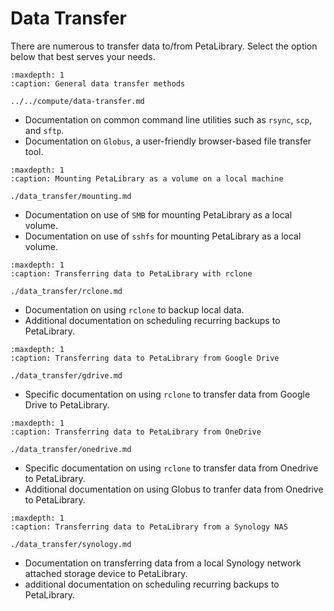 # Data Transfer

There are numerous to transfer data to/from PetaLibrary. Select the option below that best serves your needs. 

```{toctree}
:maxdepth: 1
:caption: General data transfer methods

../../compute/data-transfer.md

```
* Documentation on common command line utilities such as `rsync`, `scp`, and `sftp`.
* Documentation on `Globus`, a user-friendly browser-based file transfer tool.

```{toctree}
:maxdepth: 1
:caption: Mounting PetaLibrary as a volume on a local machine

./data_transfer/mounting.md

```
* Documentation on use of `SMB` for mounting PetaLibrary as a local volume.
* Documentation on use of `sshfs` for mounting PetaLibrary as a local volume.

```{toctree}
:maxdepth: 1
:caption: Transferring data to PetaLibrary with rclone

./data_transfer/rclone.md

```
* Documentation on using `rclone` to backup local data.
* Additional documentation on scheduling recurring backups to PetaLibrary.

```{toctree}
:maxdepth: 1
:caption: Transferring data to PetaLibrary from Google Drive

./data_transfer/gdrive.md

```
* Specific documentation on using `rclone` to transfer data from Google Drive to PetaLibrary.

```{toctree}
:maxdepth: 1
:caption: Transferring data to PetaLibrary from OneDrive

./data_transfer/onedrive.md

```
* Specific documentation on using `rclone` to transfer data from Onedrive to PetaLibrary.
* Additional documentation on using Globus to tranfer data from Onedrive to PetaLibrary.

```{toctree}
:maxdepth: 1
:caption: Transferring data to PetaLibrary from a Synology NAS

./data_transfer/synology.md

```
* Documentation on transferring data from a local Synology network attached storage device to PetaLibrary.
* additional documentation on scheduling recurring backups to PetaLibrary.
